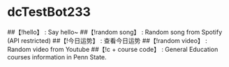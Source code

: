 # dcTestBot233

##【!hello】 : Say hello~ 
##【!random song】 : Random song from Spotify (API restricted)
##【!今日运势】 : 查看今日运势 
##【!random video】 : Random video from Youtube 
##【!c + course code】 : General Education courses information in Penn State.

